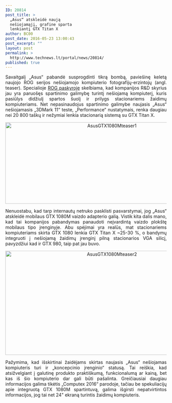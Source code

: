 ```yaml
---
ID: 20814
post_title: >
  „Asus“ atskleidė naują
  nešiojamąjį, grafine sparta
  lenkiantį GTX Titan X
author: BC00
post_date: 2016-05-23 13:00:43
post_excerpt: ""
layout: post
permalink: >
  http://www.technews.lt/portal/news/20814/
published: true
---
```

<p style="text-align: justify;">Savaitgalį „Asus“ pabandė susprogdinti tikrą bombą, paviešinę keletą naujojo ROG serijos nešiojamojo kompiuterio fotografijų-erzintojų (angl. teaser). Specialioje <a href="http://rog.asus.com/23312016/">ROG paskyroje</a> skelbiama, kad kompanijos R&amp;D skyrius jau yra paruošęs spartinimo galimybę turintį nešiojamą kompiuterį, kuris pasiūlys didžiulį spartos šuolį ir prilygs stacionariems žaidimų kompiuteriams. Net nepasinaudojus spartinimo galimybe naujasis „Asus“ nešiojamasis „3DMark 11“ teste, „Performance“ nustatymais, renka daugiau nei 20 800 taškų ir nežymiai lenkia stacionarią sistemą su GTX Titan X.</p>
<p style="text-align: center;"><a href="http://www.technews.lt/portal/wp-content/uploads/2016/05/AsusGTX1080Mteaser1.jpg"><img class="alignnone wp-image-20815" src="http://www.technews.lt/portal/wp-content/uploads/2016/05/AsusGTX1080Mteaser1.jpg" alt="AsusGTX1080Mteaser1" width="650" height="254" /></a></p>
<p style="text-align: justify;">Nenuostabu, kad tarp internautų netruko pasklisti pasvarstymai, jog „Asus“ atskleidė mobilaus GTX 1080M vaizdo adapterio galią. Vistik kita dalis mano, kad tai kompanijos pabandymas panaudoti neįvardintą vaizdo plokštę mobilaus tipo įrenginyje. Abu spėjimai yra realūs, mat stacionariems kompiuteriams skirta GTX 1080 lenkia GTX Titan X ~25-30 %, o bandymų integruoti į nešiojamą žaidimų įrenginį pilną stacionarios VGA silicį, pavyzdžiui kad ir GTX 980, taip pat jau buvo.</p>
<p style="text-align: center;"><a href="http://www.technews.lt/portal/wp-content/uploads/2016/05/AsusGTX1080Mteaser2.jpg"><img class="alignnone wp-image-20816" src="http://www.technews.lt/portal/wp-content/uploads/2016/05/AsusGTX1080Mteaser2.jpg" alt="AsusGTX1080Mteaser2" width="650" height="325" /></a></p>
<p style="text-align: justify;">Pažymima, kad išskirtinai žaidėjams skirtas naujasis „Asus“ nešiojamas kompiuteris turi ir „koncepcinio įrenginio“ statusą. Tai reiškia, kad atsižvelgiant į galutinę produkto praktiškumą, funkcionalumą ar kainą, bet kas iš šio kompiuterio dar gali būti pašalinta. Greičiausiai daugiau informacijos galima tikėtis „Computex 2016“ parodoje, tačiau be spekuliacijų apie integruotą GTX 1080M spartintuvą, galima išgirsti nepatvirtintos informacijos, jog tai net 24" ekraną turintis žaidimų kompiuteris.</p>
